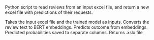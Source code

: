 Python script to read reviews from an input excel file, and return a new excel file with predictions of their requests.

Takes the input excel file and the trained model as inputs.
Converts the review text to BERT embeddings.
Predicts outcome from embeddings.
Predicted probabilities saved to separate columns.
Returns .xslx file

